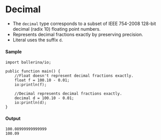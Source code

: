 # Decimal

- The `decimal` type corresponds to a subset of IEEE 754-2008 128-bit decimal (radix 10) floating point numbers.
- Represents decimal fractions exactly by preserving precision. 
- Literal uses the suffix `d`.

#### Sample

<!-- MARKDOWN-AUTO-DOCS:START (CODE:src=./../../code/decimal.bal) -->
<!-- The below code snippet is automatically added from ./../../code/decimal.bal -->
```bal
import ballerina/io;

public function main() {
    //Float doesn't represent decimal fractions exactly.
    float f = 100.10 - 0.01;
    io:println(f);

    //Decimal represents decimal fractions exactly.
    decimal d = 100.10 - 0.01;
    io:println(d);
}
```
<!-- The below code snippet is automatically added from ./../../code/decimal.bal -->
<!-- MARKDOWN-AUTO-DOCS:END -->

#### Output
```
100.08999999999999
100.09  
```